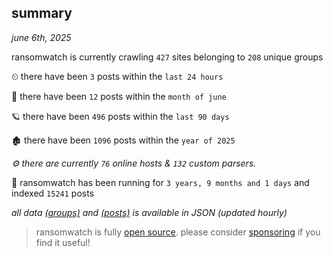 
## summary
_june 6th, 2025_

ransomwatch is currently crawling `427` sites belonging to `208` unique groups

⏲ there have been `3` posts within the `last 24 hours`

🦈 there have been `12` posts within the `month of june`

🪐 there have been `496` posts within the `last 90 days`

🏚 there have been `1096` posts within the `year of 2025`

_⚙️ there are currently `76` online hosts & `132` custom parsers._

🦕 ransomwatch has been running for `3 years, 9 months and 1 days` and indexed `15241` posts

_all data  [(groups)](http://ransomwhat.telemetry.ltd/groups) and [(posts)](http://ransomwhat.telemetry.ltd/posts) is available in JSON (updated hourly)_

> ransomwatch is fully [open source](https://github.com/joshhighet/ransomwatch#ransomwatch--). please consider [sponsoring](https://github.com/sponsors/joshhighet) if you find it useful!
